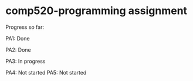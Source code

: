 # comp520-programming assignment

Progress so far:

PA1: Done

PA2: Done

PA3: In progress

PA4: Not started
PA5: Not started
